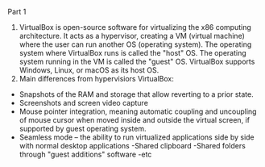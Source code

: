 Part 1
1. VirtualBox is open-source software for virtualizing the x86 computing architecture. It acts as a hypervisor, creating a VM (virtual machine) where the user can run another OS (operating system). The operating system where VirtualBox runs is called the "host" OS. The operating system running in the VM is called the "guest" OS. VirtualBox supports Windows, Linux, or macOS as its host OS.
2. Main differences from hypervisiors VirtualBox:
- Snapshots of the RAM and storage that allow reverting to a prior state.
- Screenshots and screen video capture
- Mouse pointer integration, meaning automatic coupling and uncoupling of mouse cursor when moved inside and outside the virtual screen, if supported by guest operating system.
- Seamless mode – the ability to run virtualized applications side by side with normal desktop applications
-Shared clipboard
-Shared folders through "guest additions" software
-etc
